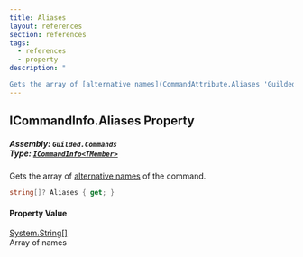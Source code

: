 ```yaml
---
title: Aliases
layout: references
section: references
tags:
  - references
  - property
description: "

Gets the array of [alternative names](CommandAttribute.Aliases 'Guilded.Commands.CommandAttribute.Aliases') of the command."
---
```


## ICommandInfo<TMember>.Aliases Property
##### **Assembly:** `Guilded.Commands`<br/>**Type:** [`ICommandInfo<TMember>`](ICommandInfo_TMember_ 'Guilded.Commands.ICommandInfo<TMember>')

Gets the array of [alternative names](CommandAttribute.Aliases 'Guilded.Commands.CommandAttribute.Aliases') of the command.

```csharp
string[]? Aliases { get; }
```

#### Property Value
[System.String](https://docs.microsoft.com/en-us/dotnet/api/System.String 'System.String')[[]](https://docs.microsoft.com/en-us/dotnet/api/System.Array 'System.Array')  
Array of names